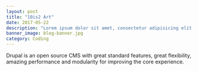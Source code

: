 ```yaml
---
layout: post
title: "10is2 Art"
date: 2017-05-22
description: "Lorem ipsum dolor sit amet, consectetur adipisicing elit, sed do eiusmod tempor incididunt ut labore et dolore magna aliqua Ut enim..."
banner_image: blog-banner.jpg
category: Coding
---
```

Drupal is an open source CMS with great standard features, great flexibility, amazing performance and modularity for improving the core experience.
